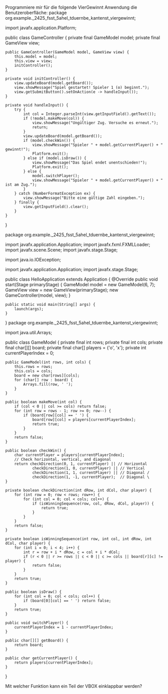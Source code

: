 Programmiere mir für die folgende VierGewinnt Anwendung die Benutzeroberfläche:
package org.example._2425_fsst_5ahel_tduernbe_kantenst_viergewinnt;

import javafx.application.Platform;

public class GameController {
private final GameModel model;
private final GameView view;

    public GameController(GameModel model, GameView view) {
        this.model = model;
        this.view = view;
        initController();
    }

    private void initController() {
        view.updateBoard(model.getBoard());
        view.showMessage("Spiel gestartet! Spieler 1 (o) beginnt.");
        view.getSubmitButton().setOnAction(e -> handleInput());
    }

    private void handleInput() {
        try {
            int col = Integer.parseInt(view.getInputField().getText());
            if (!model.makeMove(col)) {
                view.showMessage("Ungültiger Zug. Versuche es erneut.");
                return;
            }
            view.updateBoard(model.getBoard());
            if (model.checkWin()) {
                view.showMessage("Spieler " + model.getCurrentPlayer() + " gewinnt!");
                Platform.exit();
            } else if (model.isDraw()) {
                view.showMessage("Das Spiel endet unentschieden!");
                Platform.exit();
            } else {
                model.switchPlayer();
                view.showMessage("Spieler " + model.getCurrentPlayer() + " ist am Zug.");
            }
        } catch (NumberFormatException ex) {
            view.showMessage("Bitte eine gültige Zahl eingeben.");
        } finally {
            view.getInputField().clear();
        }
    }
}

package org.example._2425_fsst_5ahel_tduernbe_kantenst_viergewinnt;

import javafx.application.Application;
import javafx.fxml.FXMLLoader;
import javafx.scene.Scene;
import javafx.stage.Stage;

import java.io.IOException;

import javafx.application.Application;
import javafx.stage.Stage;

public class HelloApplication extends Application {
@Override
public void start(Stage primaryStage) {
GameModel model = new GameModel(6, 7);
GameView view = new GameView(primaryStage);
new GameController(model, view);
}

    public static void main(String[] args) {
        launch(args);
    }
}
package org.example._2425_fsst_5ahel_tduernbe_kantenst_viergewinnt;

import java.util.Arrays;

public class GameModel {
private final int rows;
private final int cols;
private final char[][] board;
private final char[] players = {'o', 'x'};
private int currentPlayerIndex = 0;

    public GameModel(int rows, int cols) {
        this.rows = rows;
        this.cols = cols;
        board = new char[rows][cols];
        for (char[] row : board) {
            Arrays.fill(row, ' ');
        }
    }

    public boolean makeMove(int col) {
        if (col < 0 || col >= cols) return false;
        for (int row = rows - 1; row >= 0; row--) {
            if (board[row][col] == ' ') {
                board[row][col] = players[currentPlayerIndex];
                return true;
            }
        }
        return false;
    }

    public boolean checkWin() {
        char currentPlayer = players[currentPlayerIndex];
        // Check horizontal, vertical, and diagonal
        return checkDirection(0, 1, currentPlayer) || // Horizontal
                checkDirection(1, 0, currentPlayer) || // Vertical
                checkDirection(1, 1, currentPlayer) || // Diagonal /
                checkDirection(1, -1, currentPlayer);  // Diagonal \
    }

    private boolean checkDirection(int dRow, int dCol, char player) {
        for (int row = 0; row < rows; row++) {
            for (int col = 0; col < cols; col++) {
                if (isWinningSequence(row, col, dRow, dCol, player)) {
                    return true;
                }
            }
        }
        return false;
    }

    private boolean isWinningSequence(int row, int col, int dRow, int dCol, char player) {
        for (int i = 0; i < 4; i++) {
            int r = row + i * dRow, c = col + i * dCol;
            if (r < 0 || r >= rows || c < 0 || c >= cols || board[r][c] != player) {
                return false;
            }
        }
        return true;
    }

    public boolean isDraw() {
        for (int col = 0; col < cols; col++) {
            if (board[0][col] == ' ') return false;
        }
        return true;
    }

    public void switchPlayer() {
        currentPlayerIndex = 1 - currentPlayerIndex;
    }

    public char[][] getBoard() {
        return board;
    }

    public char getCurrentPlayer() {
        return players[currentPlayerIndex];
    }
}

Mit welcher Funktion kann ein Teil der VBOX einklappbar werden?